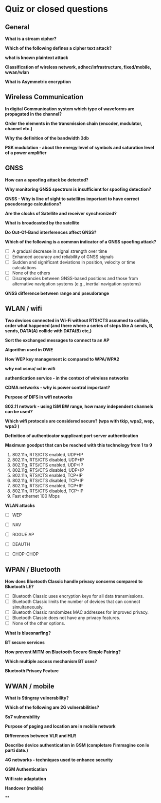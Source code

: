 # Quiz or closed questions

## General

**What is a stream cipher?**

**Which of the following defines a cipher text attack?**

**what is known plaintext attack**

**Classification of wireless network, adhoc/infrastructure, fixed/mobile, wwan/wlan**

**What is Asymmetric encryption**


## Wireless Communication

**In digital Communication system which type of waveforms are propagated in the channel?**

**Order the elements in the transmission chain (encoder, modulator, channel etc.)**

**Why the definition of the bandwidth 3db**

**PSK modulation - about the energy level of symbols and saturation level of a power amplifier**


## GNSS
**How can a spoofing attack be detected?**

**Why monitoring GNSS spectrum is insufficient for spoofing detection?**

**GNSS - Why is line of sight to satellites important to have correct pseudorange calculations?**

**Are the clocks of Satellite and receiver synchronized?**

**What is broadcasted by the satellite**

**Do Out-Of-Band interferences affect GNSS?**

**Which of the following is a common indicator of a GNSS spoofing attack?**
- [ ] A gradual decrease in signal strength over time
- [ ] Enhanced accuracy and reliability of GNSS signals
- [ ] Sudden and significant deviations in position, velocity or time calculations
- [ ] None of the others
- [ ] Discrepancies between GNSS-based positions and those from alternative navigation systems (e.g., inertial navigation systems)

**GNSS difference between range and pseudorange**


## WLAN / wifi

**Two devices connected in Wi-Fi without RTS/CTS assumed to collide, order what happened (and there where a series of steps like A sends, B, sends, DATA(A) collide with DATA(B) etc,)**

**Sort the exchanged messages to connect to an AP**

**Algorithm used in OWE**

**How WEP key management ic compared to WPA/WPA2**

**why not csma/ cd in wifi**

**authentication service - in the context of wireless networks**

**CDMA networks - why is power control important?**

**Purpose of DIFS in wifi networks**

**802.11 network - using ISM BW range, how many independent channels can be used?**

**Which wifi protocols are considered secure? (wpa with tkip, wpa2, wep, wpa3 )**

**Definition of authenticator supplicant port server authentication**

**Maximum goodput that can be reached with this technology from 1 to 9**
1. 802.11n, RTS/CTS enabled, UDP+IP
2. 802.11n, RTS/CTS disabled, UDP+IP
3. 802.11g, RTS/CTS enabled, UDP+IP
4. 802.11g, RTS/CTS disabled, UDP+IP
5. 802.11n, RTS/CTS enabled, TCP+IP
6. 802.11g, RTS/CTS disabled, TCP+IP
7. 802.11g, RTS/CTS enabled, TCP+IP
8. 802.11n, RTS/CTS disabled, TCP+IP
9. Fast ethernet 100 Mbps

**WLAN attacks**
- [ ] WEP
- [ ] NAV
- [ ] ROGUE AP
- [ ] DEAUTH
- [ ] CHOP-CHOP


## WPAN / Bluetooth

**How does Bluetooth Classic handle privacy concerns compared to Bluetooth LE?**
- [ ] Bluetooth Classic uses encryption keys for all data transmissions.
- [ ] Bluetooth Classic limits the number of devices that can connect simultaneously.
- [ ] Bluetooth Classic randomizes MAC addresses for improved privacy.
- [ ] Bluetooth Classic does not have any privacy features.
- [ ] None of the other options.

**What is bluesnarfing?**

**BT secure services**

**How prevent MITM on Bluetooth Secure Simple Pairing?**

**Which multiple access mechanism BT uses?**

**Bluetooth Privacy Feature**


## WWAN / mobile

**What is Stingray vulnerability?**

**Which of the following are 2G vulnerabilities?**

**Ss7 vulnerability**

**Purpose of paging and location are in mobile network**

**Differences between VLR and HLR**

**Describe device authentication in GSM (completare l’immagine con le parti date.)**

**4G networks - techniques used to enhance security**

**GSM Authentication**

**Wifi rate adaptation**

**Handover (mobile)**

**
